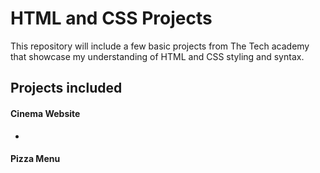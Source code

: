 # HTML and CSS Projects
This repository will include a few basic projects from The Tech academy that showcase my understanding of HTML and CSS styling and syntax.

## Projects included 
#### Cinema Website 
*
#### Pizza Menu
